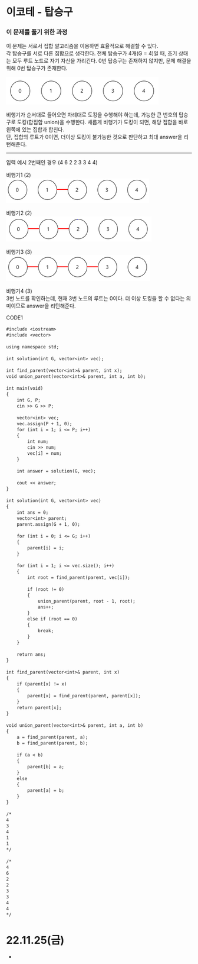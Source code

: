 #  이코테 - 탑승구

### 이 문제를 풀기 위한 과정
이 문제는 서로서 집합 알고리즘을 이용하면 효율적으로 해결할 수 있다.  
각 탑승구를 서로 다른 집합으로 생각한다. 전체 탑승구가 4개(G = 4)일 때, 초기 상태는 모두 루트 노드로 자기 자신을 가리킨다. 0번 탑승구는 존재하지 않지만, 문제 해결을 위해 0번 탑승구가 존재한다.  

![](https://github.com/gkgkfndudals/TIL/blob/master/Algorithm/img/img_20221125_Gate1.PNG)  

비행기가 순서대로 들어오면 차례대로 도킹을 수행해야 하는데, 가능한 큰 번호의 탑승구로 도킹(합집합 union)을 수행한다. 새롭게 비행기가 도킹이 되면, 해당 집합을 바로 왼쪽에 있는 집합과 합친다.  
단, 집합의 루트가 0이면, 더이상 도킹이 불가능한 것으로 판단하고 최대 answer을 리턴해준다.  

---------------------------------------------------------------------------------------------  
  
입력 예시 2번째인 경우 (4 6 2 2 3 3 4 4)

비행기1 (2)  
![](https://github.com/gkgkfndudals/TIL/blob/master/Algorithm/img/img_20221125_Gate2.PNG)  

비행기2 (2)  
![](https://github.com/gkgkfndudals/TIL/blob/master/Algorithm/img/img_20221125_Gate3.PNG)  

비행기3 (3)  
![](https://github.com/gkgkfndudals/TIL/blob/master/Algorithm/img/img_20221125_Gate4.PNG)  

비행기4 (3)  
3번 노드를 확인하는데, 현재 3번 노드의 루트는 0이다. 더 이상 도킹을 할 수 없다는 의미이므로 answer을 리턴해준다. 

 
CODE1

    #include <iostream>
    #include <vector>

    using namespace std;

    int solution(int G, vector<int> vec);

    int find_parent(vector<int>& parent, int x);
    void union_parent(vector<int>& parent, int a, int b);

    int main(void)
    {
        int G, P;
        cin >> G >> P;

        vector<int> vec;
        vec.assign(P + 1, 0);
        for (int i = 1; i <= P; i++)
        {
            int num;
            cin >> num;
            vec[i] = num;
        }

        int answer = solution(G, vec);

        cout << answer;
    }

    int solution(int G, vector<int> vec)
    {
        int ans = 0;
        vector<int> parent;
        parent.assign(G + 1, 0);

        for (int i = 0; i <= G; i++)
        {
            parent[i] = i;
        }

        for (int i = 1; i <= vec.size(); i++)
        {
            int root = find_parent(parent, vec[i]);

            if (root != 0)
            {
                union_parent(parent, root - 1, root);
                ans++;
            }
            else if (root == 0)
            {
                break;
            }
        }

        return ans;
    }

    int find_parent(vector<int>& parent, int x)
    {
        if (parent[x] != x)
        {
            parent[x] = find_parent(parent, parent[x]);
        }
        return parent[x];
    }

    void union_parent(vector<int>& parent, int a, int b)
    {
        a = find_parent(parent, a);
        b = find_parent(parent, b);

        if (a < b)
        {
            parent[b] = a;
        }
        else
        {
            parent[a] = b;
        }
    }

    /*
    4
    3
    4
    1
    1
    */

    /*
    4
    6
    2
    2
    3
    3
    4
    4
    */

# 22.11.25(금)
* 